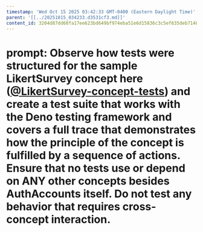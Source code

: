 ```yaml
---
timestamp: 'Wed Oct 15 2025 03:42:33 GMT-0400 (Eastern Daylight Time)'
parent: '[[../20251015_034233.d3531cf3.md]]'
content_id: 3204d87dd60fa17ee623bd649bf974eba51e6d15836c3c5ef635deb7148775dd
---
```


# prompt: Observe how tests were structured for the sample LikertSurvey concept here ([@LikertSurvey-concept-tests](/src/concepts/LikertSurvey/LikertSurveyConcept.test.ts)) and create a test suite that works with the Deno testing framework and covers a full trace that  demonstrates how the principle of the concept is fulfilled by a sequence of actions. Ensure that no tests use or depend on ANY other concepts besides AuthAccounts itself. Do not test any behavior that requires cross-concept interaction.
